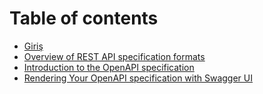 # Table of contents

* [Giriş](README.md)
* [Overview of REST API specification formats](overview-of-rest-api-specification-formats.md)
* [Introduction to the OpenAPI specification](introduction-to-the-openapi-specification.md)
* [Rendering Your OpenAPI specification with Swagger UI](rendering-your-openapi-specification-with-swagger-ui.md)
